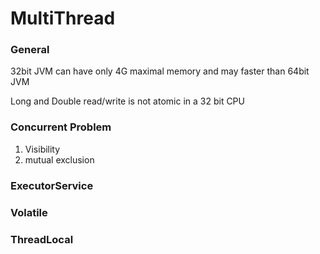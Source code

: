 # MultiThread

### General

32bit JVM can have only 4G maximal memory and may faster than 64bit JVM

Long and Double read/write is not atomic in a 32 bit CPU

### Concurrent Problem

1. Visibility
2. mutual exclusion

### ExecutorService

### Volatile

### ThreadLocal

